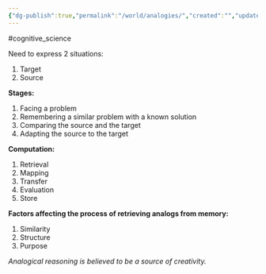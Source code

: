 ```yaml
---
{"dg-publish":true,"permalink":"/world/analogies/","created":"","updated":""}
---
```


#cognitive_science 

Need to express 2 situations:
1. Target
2. Source

**Stages:**
1. Facing a problem
2. Remembering a similar problem with a known solution
3. Comparing the source and the target
4. Adapting the source to the target

**Computation:**
1. Retrieval
2. Mapping
3. Transfer
4. Evaluation
5. Store

**Factors affecting the process of retrieving analogs from memory:**
1. Similarity
2. Structure
3. Purpose

*Analogical reasoning is believed to be a source of creativity.*


